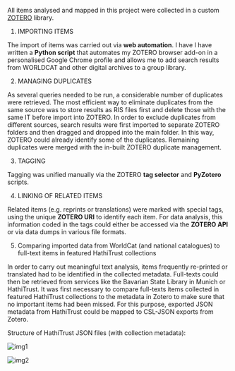 All items analysed and mapped in this project were collected in a custom [ZOTERO](zotero.org) library.

1) IMPORTING ITEMS

The import of items was carried out via **web automation**. I have I have written a **Python script** that automates my ZOTERO browser add-on in a personalised Google Chrome profile and allows me to add search results from WORLDCAT and other digital archives to a group library. 

2) MANAGING DUPLICATES

As several queries needed to be run, a considerable number of duplicates were retrieved. The most efficient way to eliminate duplicates from the same source was to store results as RIS files first and delete those with the same IT before import into ZOTERO. In order to exclude duplicates from different sources, search results were first imported to separate ZOTERO folders and then dragged and dropped into the main folder. In this way, ZOTERO could already identify some of the duplicates. Remaining duplicates were merged with the in-built ZOTERO duplicate management.

3) TAGGING

Tagging was unified manually via the ZOTERO **tag selector** and **PyZotero** scripts.

4) LINKING OF RELATED ITEMS

Related items (e.g. reprints or translations) were marked with special tags, using the unique **ZOTERO URI** to identify each item. For data analysis, this information coded in the tags could either be accessed via the **ZOTERO API** or via data dumps in various file formats.

5) Comparing imported data from WorldCat (and national catalogues) to full-text items in featured HathiTrust collections

In order to carry out meaningful text analysis, items frequently re-printed or translated had to be identified in the collected metadata. Full-texts could then be retrieved from services like the Bavarian State Library in Munich or HathiTrust. It was first necessary to compare full-texts items collected in featured HathiTrust collections to the metadata in Zotero to make sure that no important items had been missed. For this purpose, exported JSON metadata from HathiTrust could be mapped to CSL-JSON exports from Zotero.

Structure of HathiTrust JSON files (with collection metadata):

![img1]("/JSONstructure_HathiTrust.png")

![img2]("/JSONstructure_HathiTrust_CollectionInfo.png")




